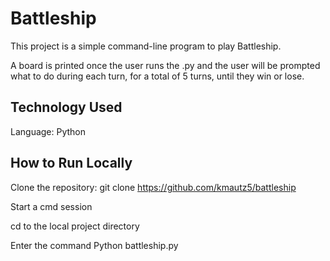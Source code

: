 # Battleship

This project is a simple command-line program to play Battleship.

A board is printed once the user runs the .py and the user will be prompted what to do during each turn, for a total of 5 turns, until they win or lose.

## Technology Used

Language: Python

## How to Run Locally

Clone the repository: git clone https://github.com/kmautz5/battleship

Start a cmd session

cd to the local project directory

Enter the command Python battleship.py

